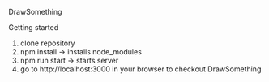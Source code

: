 DrawSomething 

Getting started
1. clone repository
2. npm install 
	-> installs node_modules
3. npm run start
	-> starts server 
4. go to http://localhost:3000 in your browser to checkout DrawSomething
